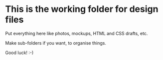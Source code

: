 This is the working folder for design files
===========================================

Put everything here like photos, mockups, HTML and CSS drafts, etc.

Make sub-folders if you want, to organise things.

Good luck! :-)